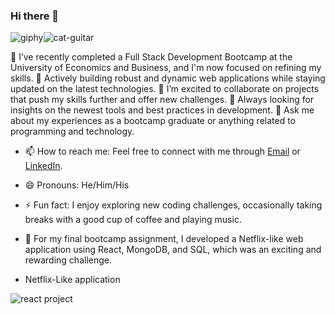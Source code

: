 ### Hi there 👋

![giphy](https://github.com/liaskasGeo/liaskasGeo/assets/149105897/2a9552c3-9ec2-4ff1-a49e-83f35f42331c)![cat-guitar](https://github.com/liaskasGeo/liaskasGeo/assets/149105897/199ec9c9-96b9-4390-816d-bfe410ff046f)

🔭 I’ve recently completed a Full Stack Development Bootcamp at the University of Economics and Business, and I'm now focused on refining my skills.
🌱 Actively building robust and dynamic web applications while staying updated on the latest technologies.
👯 I’m excited to collaborate on projects that push my skills further and offer new challenges.
🤔 Always looking for insights on the newest tools and best practices in development.
💬 Ask me about my experiences as a bootcamp graduate or anything related to programming and technology.
- 📫 How to reach me: Feel free to connect with me through [Email](mailto:liaskas.geo@gmail.com) or [LinkedIn](https://www.linkedin.com/in/geoliaskas04/).
- 😄 Pronouns: He/Him/His
- ⚡ Fun fact: I enjoy exploring new coding challenges, occasionally taking breaks with a good cup of coffee and playing music.
- 🎉 For my final bootcamp assignment, I developed a Netflix-like web application using React, MongoDB, and SQL, which was an exciting and rewarding challenge.

- Netflix-Like application


![react project](https://github.com/user-attachments/assets/b645731b-00c6-4304-8801-3e0b2ac10d99)
